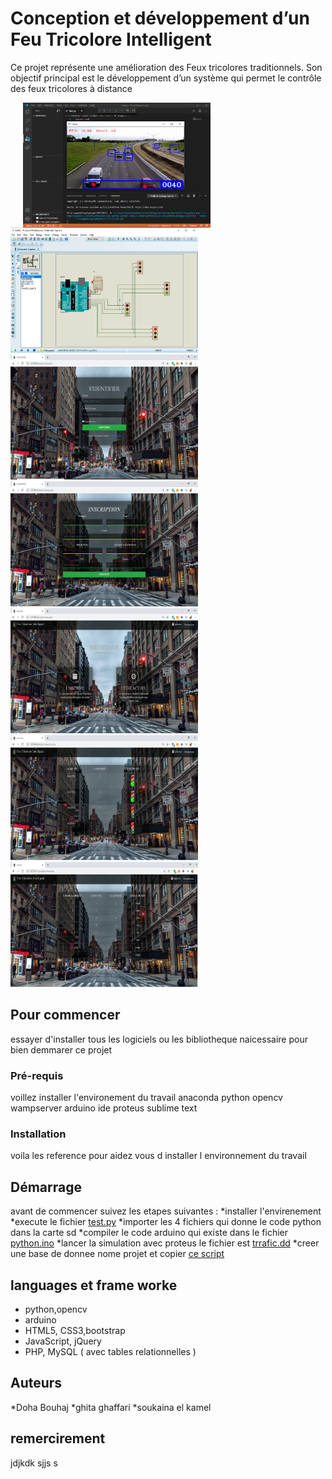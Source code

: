 # Conception et développement d’un Feu Tricolore Intelligent
Ce projet représente une amélioration des Feux tricolores  traditionnels. 
Son objectif principal est le développement d’un système qui permet le contrôle des feux tricolores à distance
<div>
 
<img src="https://github.com/doha-doha/pfe/blob/master/z.PNG" ma width="300" height="200" style="float:left;margin:0 10px 0 20px;"/>
<img src="https://github.com/doha-doha/pfe/blob/master/x.PNG" width="300" height="200" />
</div>
<div>
<img src="https://github.com/doha-doha/pfe/blob/master/a.PNG" width="300" height="200" />
<img src="https://github.com/doha-doha/pfe/blob/master/b.PNG" width="300" height="200" />
<img src="https://github.com/doha-doha/pfe/blob/master/c.PNG" width="300" height="200" />
</div>
<div>
  <div style="width:150;"></div>   
<img src="https://github.com/doha-doha/pfe/blob/master/d.PNG" width="300" height="200" />
<img src="https://github.com/doha-doha/pfe/blob/master/e.PNG" width="300" height="200" />
</div>

## Pour commencer
essayer d'installer tous les logiciels ou les bibliotheque naicessaire pour bien demmarer ce projet 
### Pré-requis
voillez installer l'environement du travail 
anaconda
python opencv
wampserver 
arduino ide
proteus
sublime text


### Installation 
voila les reference pour aidez vous d installer l environnement du travail


## Démarrage
avant de commencer suivez les etapes suivantes :
*installer l'envirenement
*execute le fichier [test.py](hhh)
*importer les 4 fichiers qui donne le code python dans la carte sd 
*compiler le code arduino qui existe dans le fichier [python.ino]()
*lancer la simulation avec proteus le fichier est [trrafic.dd]() 
*creer une base de donnee nome projet 
et copier  [ce script](https://i.imgur.com/GYTttJ5.png)


## languages et frame worke

+ python,opencv
+ arduino
+ HTML5, CSS3,bootstrap
+ JavaScript, jQuery
+ PHP, MySQL ( avec tables relationnelles )

## Auteurs
*Doha Bouhaj
*ghita ghaffari
*soukaina el kamel
## remercirement 
jdjkdk
sjjs
s


